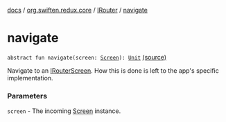 [docs](../../index.md) / [org.swiften.redux.core](../index.md) / [IRouter](index.md) / [navigate](./navigate.md)

# navigate

`abstract fun navigate(screen: `[`Screen`](index.md#Screen)`): `[`Unit`](https://kotlinlang.org/api/latest/jvm/stdlib/kotlin/-unit/index.html) [(source)](https://github.com/protoman92/KotlinRedux/tree/master/common/common-core/src/main/kotlin/org/swiften/redux/core/Router.kt#L24)

Navigate to an [IRouterScreen](../-i-router-screen.md). How this is done is left to the app's specific implementation.

### Parameters

`screen` - The incoming [Screen](index.md#Screen) instance.